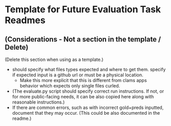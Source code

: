 # Template for Future Evaluation Task Readmes






## (Considerations - Not a section in the template / Delete)
(Delete this section when using as a template.)  
* should specify what files types expected and where to get them. specify if expected input is a github url or must be a physical location. 
    * Make this more explicit that this is different from clams apps behavior which expects only single files curled.    
* (The evaluate.py script should specify correct run instructions. If not, or for more public-facing needs, it can be also copied here along with reasonable instructions.)   
* If there are common errors, such as with incorrect gold+preds inputted, document that they may occur. (This could be also documented in the readme.)
